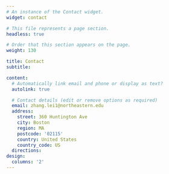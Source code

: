```yaml
---
# An instance of the Contact widget.
widget: contact

# This file represents a page section.
headless: true

# Order that this section appears on the page.
weight: 130

title: Contact
subtitle:

content:
  # Automatically link email and phone or display as text?
  autolink: true

  # Contact details (edit or remove options as required)
  email: zhang.lei1@northeastern.edu
  address:
    street: 360 Huntington Ave
    city: Boston
    region: MA
    postcode: '02115'
    country: United States
    country_code: US
  directions:
design:
  columns: '2'
---
```

